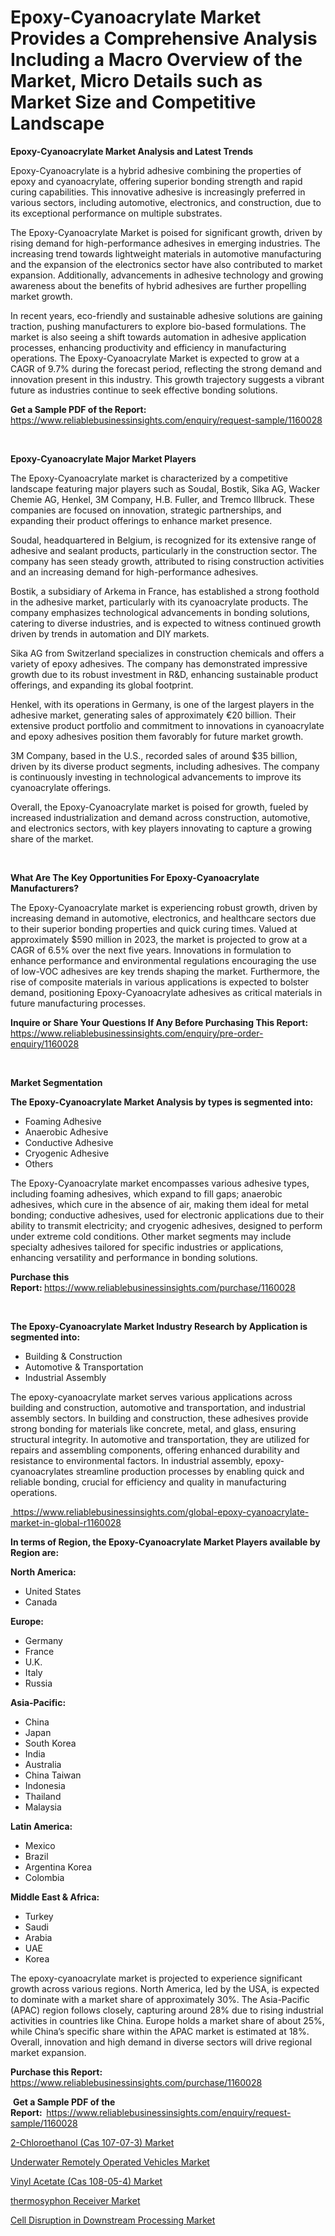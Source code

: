<p><h1>Epoxy-Cyanoacrylate Market Provides a Comprehensive Analysis Including a Macro Overview of the Market, Micro Details such as Market Size and Competitive Landscape</h1></p><p><strong>Epoxy-Cyanoacrylate Market Analysis and Latest Trends</strong></p>
<p><p>Epoxy-Cyanoacrylate is a hybrid adhesive combining the properties of epoxy and cyanoacrylate, offering superior bonding strength and rapid curing capabilities. This innovative adhesive is increasingly preferred in various sectors, including automotive, electronics, and construction, due to its exceptional performance on multiple substrates.</p><p>The Epoxy-Cyanoacrylate Market is poised for significant growth, driven by rising demand for high-performance adhesives in emerging industries. The increasing trend towards lightweight materials in automotive manufacturing and the expansion of the electronics sector have also contributed to market expansion. Additionally, advancements in adhesive technology and growing awareness about the benefits of hybrid adhesives are further propelling market growth.</p><p>In recent years, eco-friendly and sustainable adhesive solutions are gaining traction, pushing manufacturers to explore bio-based formulations. The market is also seeing a shift towards automation in adhesive application processes, enhancing productivity and efficiency in manufacturing operations. The Epoxy-Cyanoacrylate Market is expected to grow at a CAGR of 9.7% during the forecast period, reflecting the strong demand and innovation present in this industry. This growth trajectory suggests a vibrant future as industries continue to seek effective bonding solutions.</p></p>
<p><strong>Get a Sample PDF of the Report:&nbsp;</strong> <a href="https://www.reliablebusinessinsights.com/enquiry/request-sample/1160028?utm_campaign=62&utm_medium=2&utm_source=Github&utm_content=ia&utm_term=05122024&utm_id=epoxy-cyanoacrylate">https://www.reliablebusinessinsights.com/enquiry/request-sample/1160028</a></p>
<p>&nbsp;</p>
<p><strong>Epoxy-Cyanoacrylate Major Market Players</strong></p>
<p><p>The Epoxy-Cyanoacrylate market is characterized by a competitive landscape featuring major players such as Soudal, Bostik, Sika AG, Wacker Chemie AG, Henkel, 3M Company, H.B. Fuller, and Tremco Illbruck. These companies are focused on innovation, strategic partnerships, and expanding their product offerings to enhance market presence.</p><p>Soudal, headquartered in Belgium, is recognized for its extensive range of adhesive and sealant products, particularly in the construction sector. The company has seen steady growth, attributed to rising construction activities and an increasing demand for high-performance adhesives. </p><p>Bostik, a subsidiary of Arkema in France, has established a strong foothold in the adhesive market, particularly with its cyanoacrylate products. The company emphasizes technological advancements in bonding solutions, catering to diverse industries, and is expected to witness continued growth driven by trends in automation and DIY markets.</p><p>Sika AG from Switzerland specializes in construction chemicals and offers a variety of epoxy adhesives. The company has demonstrated impressive growth due to its robust investment in R&D, enhancing sustainable product offerings, and expanding its global footprint.</p><p>Henkel, with its operations in Germany, is one of the largest players in the adhesive market, generating sales of approximately €20 billion. Their extensive product portfolio and commitment to innovations in cyanoacrylate and epoxy adhesives position them favorably for future market growth.</p><p>3M Company, based in the U.S., recorded sales of around $35 billion, driven by its diverse product segments, including adhesives. The company is continuously investing in technological advancements to improve its cyanoacrylate offerings.</p><p>Overall, the Epoxy-Cyanoacrylate market is poised for growth, fueled by increased industrialization and demand across construction, automotive, and electronics sectors, with key players innovating to capture a growing share of the market.</p></p>
<p>&nbsp;</p>
<p><strong>What Are The Key Opportunities For Epoxy-Cyanoacrylate Manufacturers?</strong></p>
<p><p>The Epoxy-Cyanoacrylate market is experiencing robust growth, driven by increasing demand in automotive, electronics, and healthcare sectors due to their superior bonding properties and quick curing times. Valued at approximately $590 million in 2023, the market is projected to grow at a CAGR of 6.5% over the next five years. Innovations in formulation to enhance performance and environmental regulations encouraging the use of low-VOC adhesives are key trends shaping the market. Furthermore, the rise of composite materials in various applications is expected to bolster demand, positioning Epoxy-Cyanoacrylate adhesives as critical materials in future manufacturing processes.</p></p>
<p><strong>Inquire or Share Your Questions If Any Before Purchasing This Report:</strong> <a href="https://www.reliablebusinessinsights.com/enquiry/pre-order-enquiry/1160028?utm_campaign=62&utm_medium=2&utm_source=Github&utm_content=ia&utm_term=05122024&utm_id=epoxy-cyanoacrylate">https://www.reliablebusinessinsights.com/enquiry/pre-order-enquiry/1160028</a></p>
<p>&nbsp;</p>
<p><strong>Market Segmentation</strong></p>
<p><strong>The Epoxy-Cyanoacrylate Market Analysis by types is segmented into:</strong></p>
<p><ul><li>Foaming Adhesive</li><li>Anaerobic Adhesive</li><li>Conductive Adhesive</li><li>Cryogenic Adhesive</li><li>Others</li></ul></p>
<p><p>The Epoxy-Cyanoacrylate market encompasses various adhesive types, including foaming adhesives, which expand to fill gaps; anaerobic adhesives, which cure in the absence of air, making them ideal for metal bonding; conductive adhesives, used for electronic applications due to their ability to transmit electricity; and cryogenic adhesives, designed to perform under extreme cold conditions. Other market segments may include specialty adhesives tailored for specific industries or applications, enhancing versatility and performance in bonding solutions.</p></p>
<p><strong>Purchase this Report:&nbsp;</strong><a href="https://www.reliablebusinessinsights.com/purchase/1160028?utm_campaign=62&utm_medium=2&utm_source=Github&utm_content=ia&utm_term=05122024&utm_id=epoxy-cyanoacrylate">https://www.reliablebusinessinsights.com/purchase/1160028</a></p>
<p>&nbsp;</p>
<p><strong>The Epoxy-Cyanoacrylate Market Industry Research by Application is segmented into:</strong></p>
<p><ul><li>Building & Construction</li><li>Automotive & Transportation</li><li>Industrial Assembly</li></ul></p>
<p><p>The epoxy-cyanoacrylate market serves various applications across building and construction, automotive and transportation, and industrial assembly sectors. In building and construction, these adhesives provide strong bonding for materials like concrete, metal, and glass, ensuring structural integrity. In automotive and transportation, they are utilized for repairs and assembling components, offering enhanced durability and resistance to environmental factors. In industrial assembly, epoxy-cyanoacrylates streamline production processes by enabling quick and reliable bonding, crucial for efficiency and quality in manufacturing operations.</p></p>
<p><a href="https://www.reliablebusinessinsights.com/global-epoxy-cyanoacrylate-market-in-global-r1160028?utm_campaign=62&utm_medium=2&utm_source=Github&utm_content=ia&utm_term=05122024&utm_id=epoxy-cyanoacrylate">&nbsp;https://www.reliablebusinessinsights.com/global-epoxy-cyanoacrylate-market-in-global-r1160028</a></p>
<p><strong>In terms of Region, the Epoxy-Cyanoacrylate Market Players available by Region are:</strong></p>
<p>
    <p> <strong> North America: </strong>
        <ul>
            <li>United States</li>
            <li>Canada</li>
        </ul>
        </p> 
    <p> <strong> Europe: </strong>
        <ul>
            <li>Germany</li>
            <li>France</li>
            <li>U.K.</li>
            <li>Italy</li>
            <li>Russia</li>
        </ul>
        </p> 
    <p> <strong> Asia-Pacific: </strong>
        <ul>
            <li>China</li>
            <li>Japan</li>
            <li>South Korea</li>
            <li>India</li>
            <li>Australia</li>
            <li>China Taiwan</li>
            <li>Indonesia</li>
            <li>Thailand</li>
            <li>Malaysia</li>
        </ul>
        </p> 
    <p> <strong> Latin America: </strong>
        <ul>
            <li>Mexico</li>
            <li>Brazil</li>
            <li>Argentina Korea</li>
            <li>Colombia</li>
        </ul>
        </p> 
    <p> <strong> Middle East & Africa: </strong>
        <ul>
            <li>Turkey</li>
            <li>Saudi</li>
            <li>Arabia</li>
            <li>UAE</li>
            <li>Korea</li>
        </ul>
    </p>
    </p>
<p><p>The epoxy-cyanoacrylate market is projected to experience significant growth across various regions. North America, led by the USA, is expected to dominate with a market share of approximately 30%. The Asia-Pacific (APAC) region follows closely, capturing around 28% due to rising industrial activities in countries like China. Europe holds a market share of about 25%, while China’s specific share within the APAC market is estimated at 18%. Overall, innovation and high demand in diverse sectors will drive regional market expansion.</p></p>
<p><strong>Purchase this Report: </strong><a href="https://www.reliablebusinessinsights.com/purchase/1160028?utm_campaign=62&utm_medium=2&utm_source=Github&utm_content=ia&utm_term=05122024&utm_id=epoxy-cyanoacrylate">https://www.reliablebusinessinsights.com/purchase/1160028</a></p>
<p>&nbsp;<strong>Get a Sample PDF of the Report:&nbsp;&nbsp;</strong><a href="https://www.reliablebusinessinsights.com/enquiry/request-sample/1160028?utm_campaign=62&utm_medium=2&utm_source=Github&utm_content=ia&utm_term=05122024&utm_id=epoxy-cyanoacrylate">https://www.reliablebusinessinsights.com/enquiry/request-sample/1160028</a></p>
<p><strong></strong></p>
<p><p><a href="https://github.com/SanjidaMahmud54/Market-Research-Report-List-1/blob/main/2-chloroethanol-cas-107-07-3-market.md?utm_campaign=62&utm_medium=2&utm_source=Github&utm_content=ia&utm_term=05122024&utm_id=epoxy-cyanoacrylate">2-Chloroethanol (Cas 107-07-3) Market</a></p><p><a href="https://www.linkedin.com/pulse/underwater-remotely-operated-vehicles-market-scopegrowingat-cagr-wu0yf?utm_campaign=62&utm_medium=2&utm_source=Github&utm_content=ia&utm_term=05122024&utm_id=epoxy-cyanoacrylate">Underwater Remotely Operated Vehicles Market</a></p><p><a href="https://github.com/WashimHussain441/Market-Research-Report-List-1/blob/main/vinyl-acetate-cas-108-05-4-market.md?utm_campaign=62&utm_medium=2&utm_source=Github&utm_content=ia&utm_term=05122024&utm_id=epoxy-cyanoacrylate">Vinyl Acetate (Cas 108-05-4) Market</a></p><p><a href="https://issuu.com/reportprime-2/docs/thermosyphon-receiver-market-size-2030.pptx?utm_campaign=62&utm_medium=2&utm_source=Github&utm_content=ia&utm_term=05122024&utm_id=epoxy-cyanoacrylate">thermosyphon Receiver Market</a></p><p><a href="https://www.linkedin.com/pulse/comprehensive-review-cell-disruption-downstream-processing-market-opgaf?utm_campaign=62&utm_medium=2&utm_source=Github&utm_content=ia&utm_term=05122024&utm_id=epoxy-cyanoacrylate">Cell Disruption in Downstream Processing Market</a></p></p>
